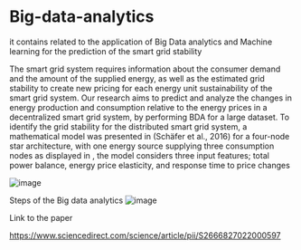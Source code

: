 # Big-data-analytics
it contains related to the application of Big Data analytics and Machine learning for the prediction of the smart grid stability

The smart grid system requires information about the consumer demand and the amount of the supplied energy, as well as the estimated grid stability to create new pricing for each energy unit sustainability of the smart grid system. Our research aims to predict and analyze the changes in energy production and consumption relative to the energy prices in a decentralized smart grid system, by performing BDA for a large dataset. To identify the grid stability for the distributed smart grid system, a mathematical model was presented in (Schäfer et al., 2016) for a four-node star architecture, with one energy source supplying three consumption nodes as displayed in , the model considers
three input features; total power balance, energy price elasticity, and response time to price changes

![image](https://github.com/Omarelfarouk90/Big-data-analytics/assets/53394104/5ab0602a-e80b-4c20-aeab-a9ff9803da7f)


Steps of the Big data analytics 
![image](https://github.com/Omarelfarouk90/Big-data-analytics/assets/53394104/05d090cb-2ef1-43c3-9ebb-8f1017cc9ffb)


Link to the paper 

https://www.sciencedirect.com/science/article/pii/S2666827022000597


